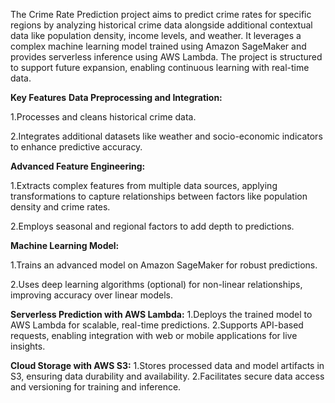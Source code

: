 The Crime Rate Prediction project aims to predict crime rates for specific regions by analyzing historical crime data alongside additional contextual data like population density, income levels, and weather. It leverages a complex machine learning model trained using Amazon SageMaker and provides serverless inference using AWS Lambda. The project is structured to support future expansion, enabling continuous learning with real-time data.

**Key Features**
__Data Preprocessing and Integration:__

1.Processes and cleans historical crime data.

2.Integrates additional datasets like weather and socio-economic indicators to enhance predictive accuracy.

**Advanced Feature Engineering:**

1.Extracts complex features from multiple data sources, applying transformations to capture relationships between factors like population density and crime rates.

2.Employs seasonal and regional factors to add depth to predictions.

**Machine Learning Model:**

1.Trains an advanced model on Amazon SageMaker for robust predictions.

2.Uses deep learning algorithms (optional) for non-linear relationships, improving accuracy over linear models.

**Serverless Prediction with AWS Lambda:**
1.Deploys the trained model to AWS Lambda for scalable, real-time predictions.
2.Supports API-based requests, enabling integration with web or mobile applications for live insights.

**Cloud Storage with AWS S3:**
1.Stores processed data and model artifacts in S3, ensuring data durability and availability.
2.Facilitates secure data access and versioning for training and inference.
